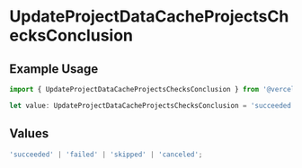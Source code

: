 # UpdateProjectDataCacheProjectsChecksConclusion

## Example Usage

```typescript
import { UpdateProjectDataCacheProjectsChecksConclusion } from '@vercel/client/models/operations';

let value: UpdateProjectDataCacheProjectsChecksConclusion = 'succeeded';
```

## Values

```typescript
'succeeded' | 'failed' | 'skipped' | 'canceled';
```
